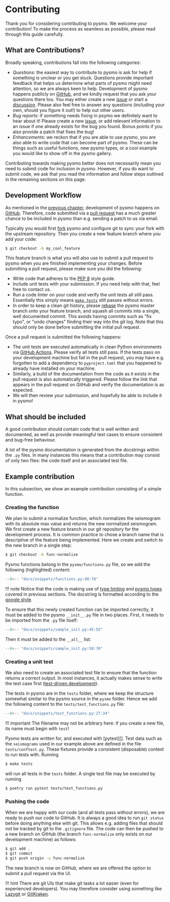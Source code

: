 # Contributing

Thank you for considering contributing to pysmo. We welcome your contribution! To make
the process as seamless as possible, please read through this guide carefully.


## What are Contributions?

Broadly speaking, contributions fall into the following categories:

- *Questions*: the easiest way to contribute to pysmo is ask for help if something is
  unclear or you get stuck. Questions provide important feedback that helps us determine
  what parts of pysmo might need attention, so we are always keen to help. Development
  of pysmo happens publicly on [GitHub](https://github.com/pysmo/pysmo), and we kindly
  request that you ask your questions there too. You may either create a new
  [issue](https://github.com/pysmo/pysmo/issues) or start a
  [discussion](https://github.com/pysmo/pysmo/discussions). Please also feel free to
  answer any questions (including your own, should you figure it out!) to help out other
  users.
- *Bug reports*: if something needs fixing in psymo we definitely want to hear about it!
  Please create a new [issue](https://github.com/pysmo/pysmo/issues), or add relevant
  information to an issue if one already exists for the bug you found. Bonus points if
  you also provide a patch that fixes the bug!
- *Enhancements*: we reckon that if you are able to use pysmo, you are also able to write
  code that can become part of pysmo. These can be things such as useful functions, new
  pysmo types, or a cool example you would like to show off in the pysmo gallery.

Contributing towards making pysmo better does not necessarily mean you need to submit
code for inclusion in pysmo. However, if you do want to submit code, we ask that you read
the information and follow steps outlined in the remaining sections on this page.


## Development Workflow

As mentioned in the [previous chapter](./developing.md#git-repository),
development of pysmo happens on [GitHub](https://github.com). Therefore, code submitted
via a [pull request](https://docs.github.com/en/pull-requests/collaborating-with-pull-requests/proposing-changes-to-your-work-with-pull-requests/creating-a-pull-request)
has a much greater chance to be included in pysmo than e.g. sending a patch to us via
email.

Typically you would first
[fork](https://docs.github.com/en/get-started/quickstart/fork-a-repo) pysmo and
configure git to sync your fork with the upstream repository. Then you create a new
feature branch where you add your code:

```bash
$ git checkout -b my_cool_feature
```

This feature branch is what you will also use to submit a pull request to pysmo when you
are finished implementing your changes. Before submitting a pull request, please make
sure you did the following:

  - Write code that adheres to the [PEP 8](https://peps.python.org/pep-0008/) style guide.
  - Include unit tests with your submission. If you need help with that, feel
    free to contact us.
  - Run a code linter on your code and verify the unit tests all still pass.
    Essentially this simply means [`make tests`](./developing.md#makefile) still
    passes without errors.
  - In order to keep a clean git history, please
    [rebase](https://git-scm.com/docs/git-rebase) the pysmo master branch onto your
    feature branch, and squash all commits into a single, well documented commit.
    This avoids having commits such as "fix typo", or "undo changes" finding their way
    into the git log. Note that this should only be done before submitting the initial
    pull request.

Once a pull request is submitted the following happens:

  - The unit tests are executed automatically in clean Python environments via
    [GitHub Actions](https://docs.github.com/en/actions). Please verify all tests still
    pass. If the tests pass on your development machine but fail in the pull request,
    you may have e.g. forgotten to add a dependency to `pyproject.toml` that you
    happened to already have installed on your machine.
  - Similarly, a build of the documentation from the code as it exists in the pull
    request is also automatically triggered. Please follow the link that appears in the
    pull request on GitHub and verify the documentation is as expected.
  - We will then review your submission, and hopefully be able to include it in pysmo!


## What should be included

A good contribution should contain code that is well written and documented, as well as
provide meaningful test cases to ensure consistent and bug-free behaviour.

A lot of the pysmo documentation is generated from the docstrings within the `.py` files.
In many instances this means that a contribution may consist of only two files: the code
itself and an associated test file.

## Example contribution

In this subsection, we show an example contribution consisting of a simple function.


### Creating the function

We plan to submit a normalize function, which normalizes the seismogram with its absolute
max value and returns the new normalized seismogram. We first create a new feature branch
in our git repository for the development process. It is common practice to chose a branch
name that is descriptive of the feature being implemented. Here we create and switch to
the new branch in a single step:

```bash
$ git checkout -b func-normalize
```

Pysmo functions belong in the `pysmo/functions.py` file, so we add the following
(highlighted) content:

```python title="pysmo/functions.py" linenums="48" hl_lines="5-25"
--8<-- "docs/snippets/functions.py:48:78"
```

!!! note
    Notice that the code is making use of [type hinting](../first-steps/index.md) and
    [pysmo types](../user-guide/types.md) covered in previous sections.
    The docstring is formatted according to the
    [google style](https://sphinxcontrib-napoleon.readthedocs.io/en/latest/example_google.html).

To ensure that this newly created function can be imported correctly, it must be
added to the pysmo `__init__.py` file in two places. First, it needs to be imported
from the `.py` file itself:

```python title="pysmo/__init__.py" linenums="45" hl_lines="3"
--8<-- "docs/snippets/sample_init.py:45:55"
```

Then it must be added to the `__all__` list:

```python title="pysmo/__init__.py" linenums="58" hl_lines="11"
--8<-- "docs/snippets/sample_init.py:58:70"
```


### Creating a unit test

We also need to create an associated test file to ensure that the function returns a
correct output. In most instances, it actually makes sense to write the test case first
([test-driven development](https://en.wikipedia.org/wiki/Test-driven_development)).

The tests in pysmo are in the `tests` folder, where we keep the structure somewhat
similar to the pysmo source in the `pysmo` folder. Hence we add the following content
to the `tests/test_functions.py` file:

```python title="tests/test_functions.py" linenums="27" hl_lines="3-8"
--8<-- "docs/snippets/test_functions.py:27:34"
```

!!! important
    The filename may not be arbitrary here: if you create a
    new file, its name must begin with `test`!

Pysmo tests are written for, and executed with [pytest][]. Test data such as the
`seismograms` used in our example above are defined in the file `tests/conftest.py`.
These fixtures provide a consistent (disposable) context to run tests with. Running

```bash
$ make tests
```

will run all tests in the `tests` folder. A single test file may be executed by running

```bash
$ poetry run pytest tests/test_functions.py
```


### Pushing the code

When we are happy with our code (and all tests pass without errors), we are ready to push
our code to GitHub. It is always a good idea to run `git status` before doing anything
else with git. This allows e.g. adding files that should not be tracked by git to the
`.gitignore` file. The code can then be pushed to a new branch on GitHub
(the branch `func-normalize` only exists on our development machine) as follows: 

```bash
$ git add .
$ git commit
$ git push origin -u func-normalize
```

The new branch is now on GitHub, where we are offered the option to submit a pull request
via the UI.

!!! hint
    There are git UIs that make git tasks a lot easier (even for experienced
    developers). You may therefore consider using something like
    [Lazygit](https://github.com/jesseduffield/lazygit) or
    [GitKraken](https://www.gitkraken.com/).
